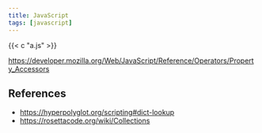 ```yaml
---
title: JavaScript
tags: [javascript]
---
```


{{< c "a.js" >}}

<https://developer.mozilla.org/Web/JavaScript/Reference/Operators/Property_Accessors>

## References

- <https://hyperpolyglot.org/scripting#dict-lookup>
- <https://rosettacode.org/wiki/Collections>

